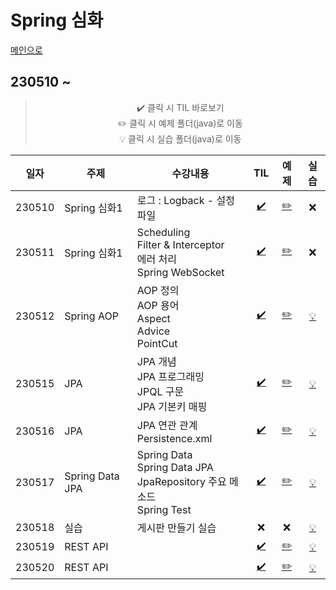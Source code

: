 # Spring 심화
[메인으로](https://github.com/sylee990205/lsy_dktechin_study)
## 230510 ~ 

<div align = "center"> 

> :heavy_check_mark: 클릭 시 TIL 바로보기  
> :pencil2: 클릭 시 예제 폴더(java)로 이동  
> :bulb: 클릭 시 실습 폴더(java)로 이동    


| 일자      | 주제 | 수강내용       | TIL | 예제 | 실습 | 
| -------- | ----  |--------------- | :---: | :---: | :---: | 
| 230510 | Spring 심화1 | 로그 : Logback - 설정 파일 | [:heavy_check_mark:](/TIL/09.%20Spring%20%EC%8B%AC%ED%99%94/230510_Spring_day9.md) | [:pencil2:](/intellij/springedu/src/main/java/) | :x:
| 230511 | Spring 심화1 | Scheduling<br>Filter & Interceptor<br>에러 처리<br>Spring WebSocket | [:heavy_check_mark:](/TIL/09.%20Spring%20%EC%8B%AC%ED%99%94/230511_Spring_day10.md) | [:pencil2:](/intellij/springedu/src/main/java/) | :x:
| 230512 | Spring AOP | AOP 정의<br>AOP 용어<br>Aspect<br>Advice<br>PointCut | [:heavy_check_mark:](/TIL/09.%20Spring%20%EC%8B%AC%ED%99%94/230512_Spring_day11.md) | [:pencil2:](/intellij/springiocedu/src/main/java/) | [:bulb:](/Spring%20exercise/230512/)
| 230515 | JPA | JPA 개념<BR>JPA 프로그래밍<BR>JPQL 구문<BR>JPA 기본키 매핑 | [:heavy_check_mark:](/TIL/09.%20Spring%20%EC%8B%AC%ED%99%94/230515_Spring_day12.md) | [:pencil2:](/intellij/springjpaedu/src/main/) | [:bulb:](/Spring%20exercise/230515/)
| 230516 | JPA | JPA 연관 관계<br>Persistence.xml | [:heavy_check_mark:](/TIL/09.%20Spring%20%EC%8B%AC%ED%99%94/230516_Spring_day13.md) | [:pencil2:](/intellij/springjpaedu/src/main/) | [:bulb:](/Spring%20exercise/230516/)
| 230517 | Spring Data JPA | Spring Data<br>Spring Data JPA<br>JpaRepository 주요 메소드<br>Spring Test |  [:heavy_check_mark:](/TIL/09.%20Spring%20%EC%8B%AC%ED%99%94/230517_Spring_day14.md) | [:pencil2:](/intellij/springedu2/src/main/java/springjpa/exam/) | [:bulb:](/intellij/springnews/)
| 230518 | 실습 | 게시판 만들기 실습 | :x: | :x: | [:bulb:](/intellij/springnews/)
| 230519 | REST API | | [:heavy_check_mark:](/TIL/09.%20Spring%20%EC%8B%AC%ED%99%94/230519_Spring_day15.md) |[:pencil2:](/intellij/springedu2/src/main/java/springrest/) | [:bulb:](/Spring%20exercise/230519/)
| 230520 | REST API | | [:heavy_check_mark:](/TIL/09.%20Spring%20%EC%8B%AC%ED%99%94/230520_Spring_day16.md) | [:pencil2:](/intellij/springedu2/src/main/java/springrest/) | [:bulb:](/Spring%20exercise/230520/)
</div>

